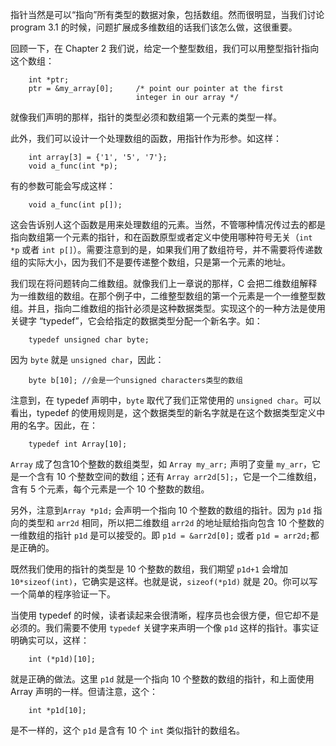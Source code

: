指针当然是可以“指向”所有类型的数据对象，包括数组。然而很明显，当我们讨论 program 3.1 的时候，问题扩展成多维数组的话我们该怎么做，这很重要。

回顾一下，在 Chapter 2 我们说，给定一个整型数组，我们可以用整型指针指向这个数组：

```
    int *ptr;
    ptr = &my_array[0];     /* point our pointer at the first
                            integer in our array */
```

就像我们声明的那样，指针的类型必须和数组第一个元素的类型一样。

此外，我们可以设计一个处理数组的函数，用指针作为形参。如这样：

```
    int array[3] = {'1', '5', '7'};
    void a_func(int *p);
```

有的参数可能会写成这样：

```
    void a_func(int p[]);
```

这会告诉别人这个函数是用来处理数组的元素。当然，不管哪种情况传过去的都是指向数组第一个元素的指针，和在函数原型或者定义中使用哪种符号无关（`int *p` 或者 `int p[]`）。需要注意到的是，如果我们用了数组符号，并不需要将传递数组的实际大小，因为我们不是要传递整个数组，只是第一个元素的地址。

我们现在将问题转向二维数组。就像我们上一章说的那样，C 会把二维数组解释为一维数组的数组。在那个例子中，二维整型数组的第一个元素是一个一维整型数组。并且，指向二维数组的指针必须是这种数据类型。实现这个的一种方法是使用关键字 “typedef”，它会给指定的数据类型分配一个新名字。如：

```
    typedef unsigned char byte;
```

因为 `byte` 就是 `unsigned char`，因此：

```
    byte b[10]; //会是一个unsigned characters类型的数组
```

注意到，在 typedef 声明中，`byte` 取代了我们正常使用的 `unsigned char`。可以看出，typedef 的使用规则是，这个数据类型的新名字就是在这个数据类型定义中用的名字。因此，在：

```
    typedef int Array[10];
```

`Array` 成了包含10个整数的数组类型，如 `Array my_arr;` 声明了变量 `my_arr`，它是一个含有 10 个整数空间的数组；还有 `Array arr2d[5];`，它是一个二维数组，含有 5 个元素，每个元素是一个 10 个整数的数组。

另外，注意到`Array *p1d;` 会声明一个指向 10 个整数的数组的指针。因为 `p1d` 指向的类型和 `arr2d` 相同，所以把二维数组 `arr2d` 的地址赋给指向包含 10 个整数的一维数组的指针 `p1d` 是可以接受的。即 `p1d = &arr2d[0];` 或者 `p1d = arr2d;`都是正确的。
    
既然我们使用的指针的类型是 10 个整数的数组，我们期望 `p1d+1` 会增加 `10*sizeof(int)`，它确实是这样。也就是说，`sizeof(*p1d)` 就是 20。你可以写一个简单的程序验证一下。

当使用 typedef 的时候，读者读起来会很清晰，程序员也会很方便，但它却不是必须的。我们需要不使用 `typedef` 关键字来声明一个像 `p1d` 这样的指针。事实证明确实可以，这样：

```
    int (*p1d)[10];
```

就是正确的做法。这里 `p1d` 就是一个指向 10 个整数的数组的指针，和上面使用 Array 声明的一样。但请注意，这个：

```
    int *p1d[10];
```

是不一样的，这个 `p1d` 是含有 10 个 `int` 类似指针的数组名。
